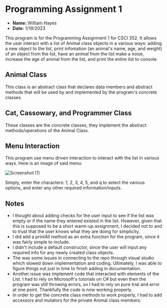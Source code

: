 # Programming Assignment 1

* **Name:** William Hayes
* **Date:** 1/19/2023

This program is for the Programming Assignment 1 for CSCI 352. It allows the user interact with a list of Animal class objects in a various ways: adding a new object to the list, print infomation (an animal's name, age, and weight) of an object from the list, have an animal from the list make a noise, increase the age of animal from the list, and print the entire list to console.

## Animal Class
This class is an abstract class that declares data members and abstract methods that will be used by and implemented by the program's concrete classes.

## Cat, Cassowary, and Programmer Class
These classes are the concrete classes, they implement the abstract methods/operations of the Animal Class.

## Menu Interaction
This program use menu driven interaction to interact with the list in various ways. Here is an image of said menu:

![Screenshot (1)](https://user-images.githubusercontent.com/97753129/213544423-279e049a-f0db-43ec-bdfc-d182259e790a.png)

Simply, enter the characters: 1, 2, 3, 4, 5, and q to select the various options, and enter any other required information/inputs.

## Notes
* I thought about adding checks for the user input to see if the list was empty or if the name they entered existed in the list. However, given that this is supposed to be a short warm-up assignment, I decided not to and to trust that the user knows what they are doing for simplicity.
* I did add a printAll method as an extra function for the program, since it was fairly simple to include.
* I didn't include a default constructor, since the user will input any required info for any newly created class objects.
* The was some issues in connecting to the repo through visual studio which slowed down implementation and coding. Ultimately, I was able to figure things out just in time to finish adding in documentation.
* Another issue was implement code that interacted with elements of the List<Animal>. I had to rely on Microsoft's tutorials on C# but even then the program was still throwing errors, so I had to rely on pure trial and error at one point. Thankfully the code is now working properly.
* In order to get the concrete class methods to work properly, I had to add accessors and mutators for the private Animal class members.

